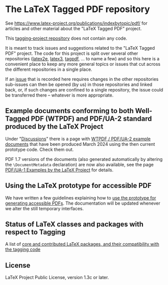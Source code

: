 # The LaTeX Tagged PDF repository

See <https://www.latex-project.org/publications/indexbytopic/pdf/> for articles and other material about the "LaTeX Tagged PDF" project.

This [tagging-project repository](https://github.com/latex3/tagging-project/)  does not contain any code.

It is meant to track issues and suggestions related to the "LaTeX Tagged PDF" 
project. The code for this project is split over several other repositories 
([latex2e](https://github.com/latex3/latex2e),
[latex3](https://github.com/latex3/latex3),
[tagpdf](https://github.com/latex3/tagpdf),
... to name a few) and so this here is a convenient 
place to  keep any more general topics or issues that cut across the 
different repositories in a single place. 

If an [issue](https://github.com/latex3/tagging-project/issues) that is recorded here requires changes in the other repositories 
sub-issues can then be opened (by us) in those repositories and linked back, 
or, if such changes are confined to a single repository, the issue could be 
transferred there – whatever is more appropriate. 

## Example documents conforming to both Well-Tagged PDF (WTPDF) and PDF/UA-2 standard produced by the LaTeX Project

Under "[Discussions](https://github.com/latex3/tagging-project/discussions)" there is a page with [WTPDF / PDF/UA-2 example documents](https://github.com/latex3/tagging-project/discussions/72) that have been produced March 2024 using the then current prototype code. Check them out.

PDF 1.7 versions of the documents (also generated automatically by altering the `\DocumentMetadata` declaration) are now also available, see the page [PDF/UA-1 Examples by the LaTeX Project](https://github.com/latex3/tagging-project/discussions/82) for details.

## Using the LaTeX prototype for accessible PDF

We have written a few guidelines explaining how to [use the prototype for generating accessible PDFs](https://latex3.github.io/tagging-project/documentation/prototype-usage-instructions). The documentation will be updated whenever we alter the still temporary interfaces.

## Status of LaTeX classes and packages with respect to Tagging

A list of [core and contributed LaTeX packages, and their compatibility with the tagging code](https://latex3.github.io/tagging-project/tagging-status/)

## License

LaTeX Project Public License, version 1.3c or later.

